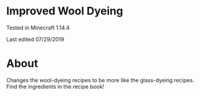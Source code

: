 # Improved Wool Dyeing

Tested in Minecraft 1.14.4

Last edited 07/29/2019

# About

Changes the wool-dyeing recipes to be more like the glass-dyeing recipes.  Find the ingredients in the recipe book!
